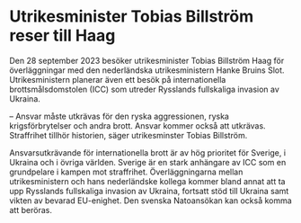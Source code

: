 # Utrikesminister Tobias Billström reser till Haag

Den 28 september 2023 besöker utrikesminister Tobias Billström Haag för överläggningar med den nederländska utrikesministern Hanke Bruins Slot. Utrikesministern planerar även ett besök på internationella brottsmålsdomstolen (ICC) som utreder Rysslands fullskaliga invasion av Ukraina.

– Ansvar måste utkrävas för den ryska aggressionen, ryska krigsförbrytelser och andra brott. Ansvar kommer också att utkrävas. Straffrihet tillhör historien, säger utrikesminster Tobias Billström.

Ansvarsutkrävande för internationella brott är av hög prioritet för Sverige, i Ukraina och i övriga världen. Sverige är en stark anhängare av ICC som en grundpelare i kampen mot straffrihet. Överläggningarna mellan utrikesministern och hans nederländske kollega kommer bland annat att ta upp Rysslands fullskaliga invasion av Ukraina, fortsatt stöd till Ukraina samt vikten av bevarad EU-enighet. Den svenska Natoansökan kan också komma att beröras.
